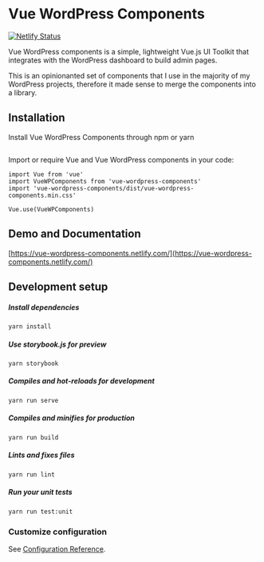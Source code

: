 # Vue WordPress Components
[![Netlify Status](https://api.netlify.com/api/v1/badges/69ba79ad-05f8-4e72-b531-3d400b29cb7d/deploy-status)](https://app.netlify.com/sites/vue-wordpress-components/deploys)

Vue WordPress components is a simple, lightweight Vue.js UI Toolkit that integrates with the WordPress dashboard to build admin pages. 

This is an opinionanted set of components that I use in the majority of my WordPress projects, therefore it made sense to merge the components into a library.

## Installation

Install Vue WordPress Components through npm or yarn

```
```

Import or require Vue and Vue WordPress components in your code:

```
import Vue from 'vue'
import VueWPComponents from 'vue-wordpress-components'
import 'vue-wordpress-components/dist/vue-wordpress-components.min.css'

Vue.use(VueWPComponents)
```

## Demo and Documentation

[https://vue-wordpress-components.netlify.com/](https://vue-wordpress-components.netlify.com/)

## Development setup

##### Install dependencies
```
yarn install
```

##### Use storybook.js for preview
```
yarn storybook
```

##### Compiles and hot-reloads for development
```
yarn run serve
```

##### Compiles and minifies for production
```
yarn run build
```

##### Lints and fixes files
```
yarn run lint
```

##### Run your unit tests
```
yarn run test:unit
```

### Customize configuration
See [Configuration Reference](https://cli.vuejs.org/config/).

